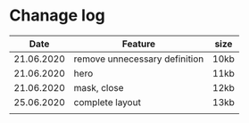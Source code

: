# Chanage log

| Date       | Feature                       | size |
| ---------- | ----------------------------- | ---- |
| 21.06.2020 | remove unnecessary definition | 10kb |
| 21.06.2020 | hero                          | 11kb |
| 21.06.2020 | mask, close                   | 12kb |
| 25.06.2020 | complete layout               | 13kb |
|            |                               |      |

